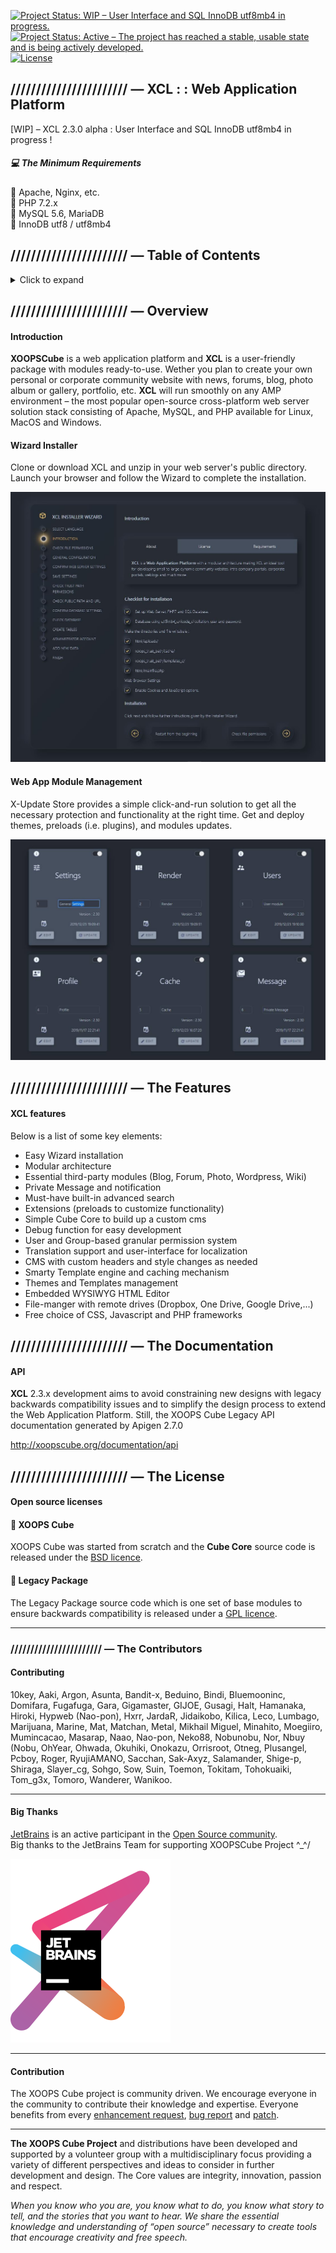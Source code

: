   
  
[![Project Status: WIP – User Interface and SQL InnoDB utf8mb4 in progress.](https://www.repostatus.org/badges/latest/wip.svg)](https://github.com/xoopscube/xcl) [![Project Status: Active – The project has reached a stable, usable state and is being actively developed.](https://www.repostatus.org/badges/2.0.0/active.svg)](https://github.com/xoopscube/xcl) [![License](https://poser.pugx.org/phpunit/phpunit/license)](https://github.com/xoopscube/xcl/blob/master/BSD_license.txt)  

## /////////////////////// — XCL : : Web Application Platform  

[WIP] – XCL 2.3.0 alpha : User Interface and SQL InnoDB utf8mb4 in progress !   


##### :computer: The Minimum Requirements  

 :white_square_button: Apache, Nginx, etc.  
 :white_square_button: PHP 7.2.x  
 :white_square_button: MySQL 5.6, MariaDB  
 :white_square_button: InnoDB utf8 / utf8mb4  
 

## /////////////////////// — Table of Contents

<details><summary>Click to expand</summary>

- [Introduction](#introduction)
- [Supported Platforms](#introduction)
- [Usage](#wizard-installer)
- [Features](#xcl-features)
- [API](#api)  
- [License](#open-source-licenses)
- [Contributing](#contributing)
- [Big Thanks](#big-thanks)


</details>
  

  
  
## /////////////////////// — Overview

#### Introduction  

**XOOPSCube** is a web application platform and **XCL** is a user-friendly package with modules ready-to-use. Wether you plan to create your own personal or corporate community website with news, forums, blog, photo album or gallery, portfolio, etc. **XCL** will run smoothly on any AMP environment – the most popular open-source cross-platform web server solution stack consisting of Apache, MySQL, and PHP available for Linux, MacOS and Windows.  

#### Wizard Installer  

Clone or download XCL and unzip in your web server's public directory.  
Launch your browser and follow the Wizard to complete the installation.  
 
<img src="https://raw.githubusercontent.com/xoopscube/artwork-social-media/master/images/xcl-installer-wizard.jpg" alt="XCL Web App Wizard Installer" title="XCL Web App Wizard Installer" />

#### Web App Module Management  

X-Update Store provides a simple click-and-run solution to get all the necessary protection and functionality at the right time. 
Get and deploy themes, preloads (i.e. plugins), and modules updates.  
 
<img src="https://raw.githubusercontent.com/xoopscube/artwork-social-media/master/images/xcl_site_ui_modules.jpg" alt="XCL Admin Module Management" title="XCL Admin Module Management" />   


## /////////////////////// — The Features

#### XCL features  

Below is a list of some key elements:   

* Easy Wizard installation
* Modular architecture
* Essential third-party modules (Blog, Forum, Photo, Wordpress, Wiki)
* Private Message and notification
* Must-have built-in advanced search 
* Extensions (preloads to customize functionality)
* Simple Cube Core to build up a custom cms
* Debug function for easy development 
* User and Group-based granular permission system
* Translation support and user-interface for localization  
* CMS with custom headers and style changes as needed
* Smarty Template engine and caching mechanism
* Themes and Templates management
* Embedded WYSIWYG HTML Editor
* File-manger with remote drives (Dropbox, One Drive, Google Drive,...)
* Free choice of CSS, Javascript and PHP frameworks  


## /////////////////////// — The Documentation

#### API  

**XCL** 2.3.x development aims to avoid constraining new designs with legacy backwards compatibility issues and to simplify the design process to extend the Web Application Platform. 
Still, the XOOPS Cube Legacy API documentation generated by Apigen 2.7.0

http://xoopscube.org/documentation/api


## /////////////////////// — The License

#### Open source licenses

#### :page_with_curl: XOOPS Cube  

XOOPS Cube was started from scratch and the **Cube Core** source code is released under the [BSD licence](https://github.com/xoopscube/xcl/blob/master/BSD_license.txt).

 
#### :page_with_curl: Legacy Package  

The Legacy Package source code which is one set of base modules to ensure backwards compatibility is released under a [GPL licence](https://raw.githubusercontent.com/xoopscube/xcl/master/GPL_V2.txt).


***


### /////////////////////// — The Contributors

#### Contributing

10key, Aaki, Argon, Asunta, Bandit-x, Beduino, Bindi, Bluemooninc, Domifara, Fugafuga, Gara, Gigamaster, GIJOE, Gusagi, Halt, Hamanaka, Hiroki, Hypweb (Nao-pon), Hxrr, JardaR, Jidaikobo, Kilica, Leco, Lumbago, Marijuana, Marine, Mat, Matchan, Metal, Mikhail Miguel, Minahito, Moegiiro, Mumincacao, Masarap, Naao, Nao-pon, Neko88, Nobunobu, Nor, Nbuy (Nobu, OhYear, Ohwada, Okuhiki, Onokazu, Orrisroot, Otneg, Plusangel, Pcboy, Roger, RyujiAMANO, Sacchan,  Sak-Axyz, Salamander, Shige-p, Shiraga, Slayer_cg, Sohgo, Sow, Suin, Toemon, Tokitam, Tohokuaiki, Tom_g3x, Tomoro, Wanderer, Wanikoo.


-----  

#### Big Thanks   
[JetBrains](https://www.jetbrains.com/) is an active participant in the [Open Source community](https://www.jetbrains.com/opensource/).  
Big thanks to the JetBrains Team for supporting XOOPSCube Project ^_^/  

<img src="https://raw.githubusercontent.com/xoopscube/artwork-social-media/master/logo/jetbrains-logo-variant-3-256.png" alt="Big thanks to the JetBrains Team for supporting XOOPSCube Projec" title="Big thanks to the JetBrains Team for supporting XOOPSCube Projec" />

-----  

#### Contribution

The XOOPS Cube project is community driven. We encourage everyone in the community to contribute their knowledge and expertise.
Everyone benefits from every [enhancement request](https://github.com/xoopscube/xl/issues),  [bug report](https://github.com/xoopscube/xcl/issues) and [patch](https://github.com/xoopscube/xcl/pulls).

-----

**The XOOPS Cube Project** and distributions have been developed and supported by a volunteer group with a multidisciplinary focus providing a variety of different perspectives and ideas to consider in further development and design. The Core values are integrity, innovation, passion and respect.  

_When you know who you are, you know what to do, you know what story to tell, and the stories that you want to hear. We share the essential knowledge and understanding of “open source” necessary to create tools that encourage creativity and free speech._
                           
